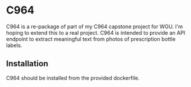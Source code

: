 # C964
C964 is a re-package of part of my C964 capstone project for WGU. I'm hoping to extend this to a real project. 
C964 is intended to provide an API endpoint to extract meaningful text from photos of prescription bottle labels. 

## Installation
C964 should be installed from the provided dockerfile. <TODO>
